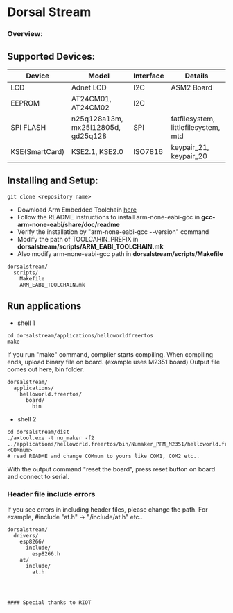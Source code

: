 # Dorsal Stream

### Overview:


## Supported Devices:
|Device         |Model                              |Interface|Details                                 |
|----------     |-----------------------------      |---      |----------------------------------------|
|LCD            |Adnet LCD                          |I2C      |ASM2 Board
|EEPROM         |AT24CM01, AT24CM02                 |I2C      |         
|SPI FLASH      |n25q128a13m, mx25l12805d, gd25q128 |SPI      |fatfilesystem, littlefilesystem, mtd
|KSE(SmartCard) |KSE2.1, KSE2.0                     |ISO7816  |keypair_21, keypair_20


## Installing and Setup:
```
git clone <repository name>
```
* Download Arm Embedded Toolchain [here](https://developer.arm.com/tools-and-software/open-source-software/developer-tools/gnu-toolchain/gnu-rm/downloads)
* Follow the README instructions to install arm-none-eabi-gcc in **gcc-arm-none-eabi/share/doc/readme**
* Verify the installation by "arm-none-eabi-gcc --version" command
* Modify the path of TOOLCAHIN_PREFIX in **dorsalstream/scripts/ARM_EABI_TOOLCHAIN.mk** 
* Also modify arm-none-eabi-gcc path in **dorsalstream/scripts/Makefile** 
```
dorsalstream/
  scripts/
    Makefile
    ARM_EABI_TOOLCHAIN.mk
```

## Run applications
* shell 1
```
cd dorsalstream/applications/helloworldfreertos
make
```
If you run "make" command, complier starts compiling. 
When compiling ends, upload binary file on board. (example uses M2351 board)
Output file comes out here, bin folder.
```
dorsalstream/
  applications/
    helloworld.freertos/
      board/
        bin
```

* shell 2
```
cd dorsalstream/dist
./axtool.exe -t nu_maker -f2 ../applications/helloworld.freertos/bin/Numaker_PFM_M2351/helloworld.freertos.bin <COMnum> 
# read README and change COMnum to yours like COM1, COM2 etc..
```
With the output command "reset the board", press reset button on board and connect to serial.

### Header file include errors
If you see errors in including header files, please change the path.
For example, #include "at.h" -> "<path>/include/at.h" etc..
```
dorsalstream/
  drivers/
    esp8266/
      include/
        esp8266.h
    at/
      include/
        at.h




#### Special thanks to RIOT
